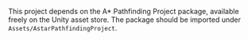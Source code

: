 This project depends on the A* Pathfinding Project package, available freely on the Unity asset store.
The package should be imported under `Assets/AstarPathfindingProject`.